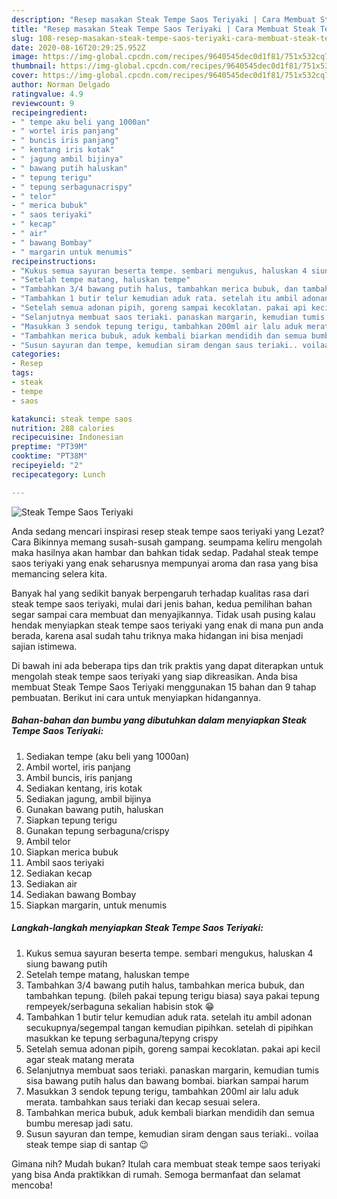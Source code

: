 ```yaml
---
description: "Resep masakan Steak Tempe Saos Teriyaki | Cara Membuat Steak Tempe Saos Teriyaki Yang Enak Banget"
title: "Resep masakan Steak Tempe Saos Teriyaki | Cara Membuat Steak Tempe Saos Teriyaki Yang Enak Banget"
slug: 108-resep-masakan-steak-tempe-saos-teriyaki-cara-membuat-steak-tempe-saos-teriyaki-yang-enak-banget
date: 2020-08-16T20:29:25.952Z
image: https://img-global.cpcdn.com/recipes/9640545dec0d1f81/751x532cq70/steak-tempe-saos-teriyaki-foto-resep-utama.jpg
thumbnail: https://img-global.cpcdn.com/recipes/9640545dec0d1f81/751x532cq70/steak-tempe-saos-teriyaki-foto-resep-utama.jpg
cover: https://img-global.cpcdn.com/recipes/9640545dec0d1f81/751x532cq70/steak-tempe-saos-teriyaki-foto-resep-utama.jpg
author: Norman Delgado
ratingvalue: 4.9
reviewcount: 9
recipeingredient:
- " tempe aku beli yang 1000an"
- " wortel iris panjang"
- " buncis iris panjang"
- " kentang iris kotak"
- " jagung ambil bijinya"
- " bawang putih haluskan"
- " tepung terigu"
- " tepung serbagunacrispy"
- " telor"
- " merica bubuk"
- " saos teriyaki"
- " kecap"
- " air"
- " bawang Bombay"
- " margarin untuk menumis"
recipeinstructions:
- "Kukus semua sayuran beserta tempe. sembari mengukus, haluskan 4 siung bawang putih"
- "Setelah tempe matang, haluskan tempe"
- "Tambahkan 3/4 bawang putih halus, tambahkan merica bubuk, dan tambahkan tepung. (bileh pakai tepung terigu biasa) saya pakai tepung rempeyek/serbaguna sekalian habisin stok 😁"
- "Tambahkan 1 butir telur kemudian aduk rata. setelah itu ambil adonan secukupnya/segempal tangan kemudian pipihkan. setelah di pipihkan masukkan ke tepung serbaguna/tepyng crispy"
- "Setelah semua adonan pipih, goreng sampai kecoklatan. pakai api kecil agar steak matang merata"
- "Selanjutnya membuat saos teriaki. panaskan margarin, kemudian tumis sisa bawang putih halus dan bawang bombai. biarkan sampai harum"
- "Masukkan 3 sendok tepung terigu, tambahkan 200ml air lalu aduk merata. tambahkan saus teriaki dan kecap sesuai selera."
- "Tambahkan merica bubuk, aduk kembali biarkan mendidih dan semua bumbu meresap jadi satu."
- "Susun sayuran dan tempe, kemudian siram dengan saus teriaki.. voilaa steak tempe siap di santap 😉"
categories:
- Resep
tags:
- steak
- tempe
- saos

katakunci: steak tempe saos 
nutrition: 288 calories
recipecuisine: Indonesian
preptime: "PT39M"
cooktime: "PT38M"
recipeyield: "2"
recipecategory: Lunch

---
```



![Steak Tempe Saos Teriyaki](https://img-global.cpcdn.com/recipes/9640545dec0d1f81/751x532cq70/steak-tempe-saos-teriyaki-foto-resep-utama.jpg)

Anda sedang mencari inspirasi resep steak tempe saos teriyaki yang Lezat? Cara Bikinnya memang susah-susah gampang. seumpama keliru mengolah maka hasilnya akan hambar dan bahkan tidak sedap. Padahal steak tempe saos teriyaki yang enak seharusnya mempunyai aroma dan rasa yang bisa memancing selera kita.



Banyak hal yang sedikit banyak berpengaruh terhadap kualitas rasa dari steak tempe saos teriyaki, mulai dari jenis bahan, kedua pemilihan bahan segar sampai cara membuat dan menyajikannya. Tidak usah pusing kalau hendak menyiapkan steak tempe saos teriyaki yang enak di mana pun anda berada, karena asal sudah tahu triknya maka hidangan ini bisa menjadi sajian istimewa.


Di bawah ini ada beberapa tips dan trik praktis yang dapat diterapkan untuk mengolah steak tempe saos teriyaki yang siap dikreasikan. Anda bisa membuat Steak Tempe Saos Teriyaki menggunakan 15 bahan dan 9 tahap pembuatan. Berikut ini cara untuk menyiapkan hidangannya.

<!--inarticleads1-->

##### Bahan-bahan dan bumbu yang dibutuhkan dalam menyiapkan Steak Tempe Saos Teriyaki:

1. Sediakan  tempe (aku beli yang 1000an)
1. Ambil  wortel, iris panjang
1. Ambil  buncis, iris panjang
1. Sediakan  kentang, iris kotak
1. Sediakan  jagung, ambil bijinya
1. Gunakan  bawang putih, haluskan
1. Siapkan  tepung terigu
1. Gunakan  tepung serbaguna/crispy
1. Ambil  telor
1. Siapkan  merica bubuk
1. Ambil  saos teriyaki
1. Sediakan  kecap
1. Sediakan  air
1. Sediakan  bawang Bombay
1. Siapkan  margarin, untuk menumis




<!--inarticleads2-->

##### Langkah-langkah menyiapkan Steak Tempe Saos Teriyaki:

1. Kukus semua sayuran beserta tempe. sembari mengukus, haluskan 4 siung bawang putih
1. Setelah tempe matang, haluskan tempe
1. Tambahkan 3/4 bawang putih halus, tambahkan merica bubuk, dan tambahkan tepung. (bileh pakai tepung terigu biasa) saya pakai tepung rempeyek/serbaguna sekalian habisin stok 😁
1. Tambahkan 1 butir telur kemudian aduk rata. setelah itu ambil adonan secukupnya/segempal tangan kemudian pipihkan. setelah di pipihkan masukkan ke tepung serbaguna/tepyng crispy
1. Setelah semua adonan pipih, goreng sampai kecoklatan. pakai api kecil agar steak matang merata
1. Selanjutnya membuat saos teriaki. panaskan margarin, kemudian tumis sisa bawang putih halus dan bawang bombai. biarkan sampai harum
1. Masukkan 3 sendok tepung terigu, tambahkan 200ml air lalu aduk merata. tambahkan saus teriaki dan kecap sesuai selera.
1. Tambahkan merica bubuk, aduk kembali biarkan mendidih dan semua bumbu meresap jadi satu.
1. Susun sayuran dan tempe, kemudian siram dengan saus teriaki.. voilaa steak tempe siap di santap 😉




Gimana nih? Mudah bukan? Itulah cara membuat steak tempe saos teriyaki yang bisa Anda praktikkan di rumah. Semoga bermanfaat dan selamat mencoba!
